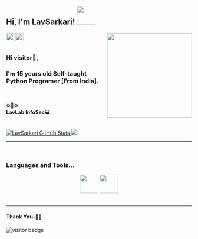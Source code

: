 <h2>Hi, I'm LavSarkari! <img src="https://media.giphy.com/media/12oufCB0MyZ1Go/giphy.gif" width="50"></h2>
<img align='right' src="https://media.giphy.com/media/M9gbBd9nbDrOTu1Mqx/giphy.gif" width="230">
<img align='center' src"https://giphy.com/gifs/gifnews-russia-GuRuLWOGo0CI" width="230">
<br/>
<a href="https://www.instagram.com/lav_sarkari">
  <img align="left" alt="Instagram" width="22px" src="https://cdn.jsdelivr.net/npm/simple-icons@v3/icons/instagram.svg" />
</a>
<a href="https://github.com/LavSarkari">
  <img align="left" alt="GitHub" width="22px" src="https://cdn.jsdelivr.net/npm/simple-icons@3.5.0/icons/github.svg" />
</a>
</a>
<br/>
<br/>

### Hi visitor🤗,
### I'm 15 years old Self-taught Python Programer [From India].

<br/>


**💥🏢💥**
<br/>
**LavLab InfoSec💻**
<br/>


<br/>
<a href="https://github.com/LavSarkari">
  <img src="https://github-readme-stats.vercel.app/api?username=LavSarkari&show_icons=true&theme=blue-green&layout=compact" alt="LavSarkari GitHub Stats" />
</a>
<a href="https://github.com/LavSarkari">
  <img src="https://github-readme-stats.vercel.app/api/top-langs/?username=LavSarkari&show_icons=true&theme=blue-green&layout=compact" alt"Most use languages"/>
</a>
<br />

*************

<br />

### Languages and Tools...

<p align="center">
 
<p align="center">
 <code><a href="https://www.python.org/" target="_blank"><img height="50" src="https://www.vectorlogo.zone/logos/python/python-ar21.svg"></a></code>
<code><a href="https://www.linux.org/" target="_blank"><img height="50" src="https://www.vectorlogo.zone/logos/linux/linux-ar21.svg"></a></code>
<br/><br/>
</p>

***********************************

#### Thank You-🙏🏼

<p>
<img src="https://visitor-badge.laobi.icu/badge?page_id=LavSarkari" alt="visitor badge"/>
</p>
